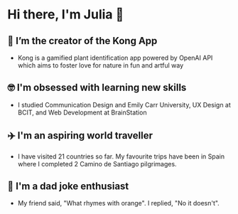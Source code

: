 # Hi there, I'm Julia 👋


## 🌱 I’m the creator of the Kong App
- Kong is a gamified plant identification app powered by OpenAI API which aims to foster love for nature in fun and artful way


## 🤓 I'm obsessed with learning new skills
- I studied Communication Design and Emily Carr University, UX Design at BCIT, and Web Development at BrainStation


## ✈️ I'm an aspiring world traveller
- I have visited 21 countries so far. My favourite trips have been in Spain where I completed 2 Camino de Santiago pilgrimages.


## 💬 I'm a dad joke enthusiast
- My friend said, "What rhymes with orange". I replied, "No it doesn't".
<!--
**juliakimseohyeon/juliakimseohyeon** is a ✨ _special_ ✨ repository because its `README.md` (this file) appears on your GitHub profile.

Here are some ideas to get you started:

- 🔭 I’m currently working on ...
- 🌱 I’m currently learning ...
- 👯 I’m looking to collaborate on ...
- 🤔 I’m looking for help with ...
- 💬 Ask me about ...
- 📫 How to reach me: ...
- 😄 Pronouns: ...
- ⚡ Fun fact: ...
-->
